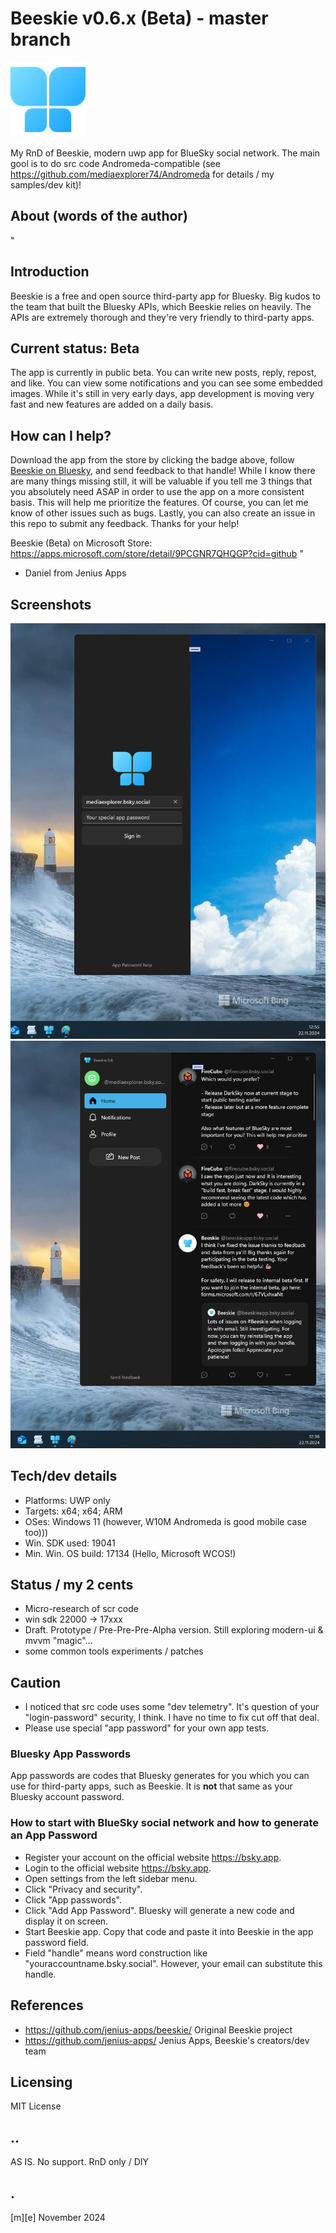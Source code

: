# Beeskie v0.6.x (Beta) - master branch
![](Images/logo.png)

My RnD of Beeskie, modern uwp app for BlueSky social network.  The main gool is to do src code Andromeda-compatible (see https://github.com/mediaexplorer74/Andromeda  for details / my samples/dev kit)!
 
## About (words of the author)
"
## Introduction

Beeskie is a free and open source third-party app for Bluesky. Big kudos to the team that built the Bluesky APIs, which Beeskie relies on heavily. The APIs are extremely thorough and they're very friendly to third-party apps. 

## Current status: Beta

The app is currently in public beta. You can write new posts, reply, repost, and like. You can view some notifications and you can see some embedded images. While it's still in very early days, app development is moving very fast and new features are added on a daily basis. 

## How can I help?

Download the app from the store by clicking the badge above, follow [Beeskie on Bluesky](https://bsky.app/profile/beeskieapp.bsky.social), and send feedback to that handle! While I know there are many things missing still, it will be valuable if you tell me 3 things that you absolutely need ASAP in order to use the app on a more consistent basis. This will help me prioritize the features. Of course, you can let me know of other issues such as bugs. Lastly, you can also create an issue in this repo to submit any feedback. Thanks for your help!

Beeskie (Beta) on Microsoft Store: https://apps.microsoft.com/store/detail/9PCGNR7QHQGP?cid=github
"
 - Daniel from Jenius Apps

## Screenshots
![](Images/shot01.png)
![](Images/shot02.png)


## Tech/dev details
- Platforms: UWP only
- Targets: x64; x64; ARM
- OSes: Windows 11 (however, W10M Andromeda is good mobile case too)))
- Win. SDK used: 19041 
- Min. Win. OS build: 17134 (Hello, Microsoft WCOS!) 

## Status / my 2 cents
- Micro-research of scr code
- win sdk 22000 -> 17xxx
- Draft. Prototype / Pre-Pre-Pre-Alpha version. Still exploring modern-ui & mvvm "magic"...
- some common tools experiments / patches

## Caution
- I noticed that src code uses some "dev telemetry". It's question of your "login-password" security, I think. I have no time to fix cut off that deal. 
- Please use special "app password" for your own app tests. 

### Bluesky App Passwords

App passwords are codes that Bluesky generates for you which you can use for third-party apps, such as Beeskie. It is **not** that same as your Bluesky account password.

### How to start with BlueSky social network and how to generate an App Password

- Register your account on the official website https://bsky.app.
- Login to the official website https://bsky.app.
- Open settings from the left sidebar menu.
- Click "Privacy and security".
- Click "App passwords".
- Click "Add App Password". Bluesky will generate a new code and display it on screen. 
- Start Beeskie app. Copy that code and paste it into Beeskie in the app password field. 
- Field "handle" means word construction like "youraccountname.bsky.social". However, your email can substitute this handle.

## References
- https://github.com/jenius-apps/beeskie/ Original Beeskie project
- https://github.com/jenius-apps/ Jenius Apps, Beeskie's creators/dev team 

## Licensing
MIT License

## ..
AS IS. No support. RnD only / DIY

## .
[m][e] November 2024


